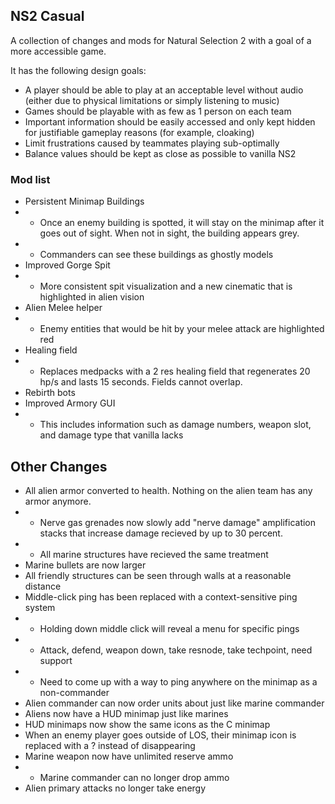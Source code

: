 ## NS2 Casual

A collection of changes and mods for Natural Selection 2 with a goal of a more accessible game.

It has the following design goals:

- A player should be able to play at an acceptable level without audio (either due to physical limitations or simply listening to music)
- Games should be playable with as few as 1 person on each team
- Important information should be easily accessed and only kept hidden for justifiable gameplay reasons (for example, cloaking)
- Limit frustrations caused by teammates playing sub-optimally
- Balance values should be kept as close as possible to vanilla NS2



### Mod list

- Persistent Minimap Buildings
- - Once an enemy building is spotted, it will stay on the minimap after it goes out of sight. When not in sight, the building appears grey.
- - Commanders can see these buildings as ghostly models
- Improved Gorge Spit
- - More consistent spit visualization and a new cinematic that is highlighted in alien vision
- Alien Melee helper
- - Enemy entities that would be hit by your melee attack are highlighted red
- Healing field
- - Replaces medpacks with a 2 res healing field that regenerates 20 hp/s and lasts 15 seconds. Fields cannot overlap.
- Rebirth bots
- Improved Armory GUI
- - This includes information such as damage numbers, weapon slot, and damage type that vanilla lacks

## Other Changes

- All alien armor converted to health. Nothing on the alien team has any armor anymore.
- - Nerve gas grenades now slowly add "nerve damage" amplification stacks that increase damage recieved by up to 30 percent.
- - All marine structures have recieved the same treatment
- Marine bullets are now larger
- All friendly structures can be seen through walls at a reasonable distance
- Middle-click ping has been replaced with a context-sensitive ping system
- - Holding down middle click will reveal a menu for specific pings
- - Attack, defend, weapon down, take resnode, take techpoint, need support
- - Need to come up with a way to ping anywhere on the minimap as a non-commander
- Alien commander can now order units about just like marine commander
- Aliens now have a HUD minimap just like marines
- HUD minimaps now show the same icons as the C minimap
- When an enemy player goes outside of LOS, their minimap icon is replaced with a ? instead of disappearing
- Marine weapon now have unlimited reserve ammo
- - Marine commander can no longer drop ammo
- Alien primary attacks no longer take energy
